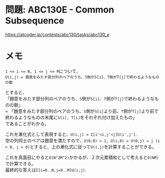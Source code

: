 # 問題: ABC130E - Common Subsequence

https://atcoder.jp/contests/abc130/tasks/abc130_e

# メモ

`1 <= i <= N, 1 <= j <= M`について、\
`U(i,j) = 題意をみたす部分列のペアのうち、S側がS[i]、T側がT[j]で終わるようなものの数`

とすると、\
「題意をみたす部分列のペアのうち、`S`側が`S[i]`、`T`側が`T[j]`で終わるようなものの数」\
= 「題意をみたす部分列のペアのうち、`S`側が`S[i]`より前、`T`側が`T[j]`より前で終わるようなものの末尾に`S[i], T[i]`をそれぞれ付け加えたもの」\
であることがわかる。

これを漸化式として表現すると、`U(i,j) = Σ[i'<i,j'<j]U(i',j')`.\
空の列同士のペアは題意を満たすので、`U(0,0) = 1, U(i,0) = U(0,j) = j (i > 0, j > 0)`とすると、上の漸化式に従って`U(i,j)`を計算することができる。

これを真面目にやると`O(N^2M^2)`かかるが、２次元累積和として考えると`O(NM)`で計算できる。\
最終的な答えは`Σ[i=0..N,j=0..M]U(i,j)`.

